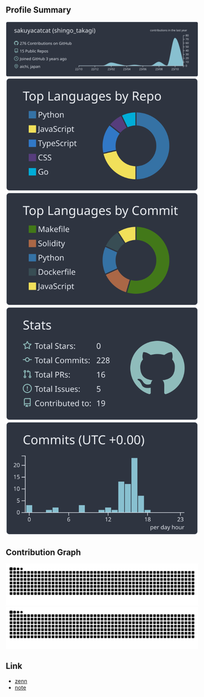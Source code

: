 ## Profile Summary

[![](https://raw.githubusercontent.com/sakuyacatcat/shingotakagi-summary/main/profile-summary-card-output/nord_dark/0-profile-details.svg)](https://github.com/vn7n24fzkq/github-profile-summary-cards)
[![](https://raw.githubusercontent.com/sakuyacatcat/shingotakagi-summary/main/profile-summary-card-output/nord_dark/1-repos-per-language.svg)](https://github.com/vn7n24fzkq/github-profile-summary-cards) [![](https://raw.githubusercontent.com/sakuyacatcat/shingotakagi-summary/main/profile-summary-card-output/nord_dark/2-most-commit-language.svg)](https://github.com/vn7n24fzkq/github-profile-summary-cards)
[![](https://raw.githubusercontent.com/sakuyacatcat/shingotakagi-summary/main/profile-summary-card-output/nord_dark/3-stats.svg)](https://github.com/vn7n24fzkq/github-profile-summary-cards) [![](https://raw.githubusercontent.com/sakuyacatcat/shingotakagi-summary/main/profile-summary-card-output/nord_dark/4-productive-time.svg)](https://github.com/vn7n24fzkq/github-profile-summary-cards)

## Contribution Graph

![snek go brr](https://raw.githubusercontent.com/sakuyacatcat/shingotakagi-summary/snek/snek-light.svg#gh-light-mode-only)
![snek go brr](https://raw.githubusercontent.com/sakuyacatcat/shingotakagi-summary/snek/snek-dark.svg#gh-dark-mode-only)

## Link

- [zenn](https://zenn.dev/shingo_takagi)
- [note](https://note.com/shingo_takagi/)

